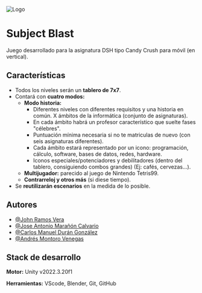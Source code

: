 
![Logo](https://dev-to-uploads.s3.amazonaws.com/uploads/articles/th5xamgrr6se0x5ro4g6.png)


# Subject Blast

Juego desarrollado para la asignatura DSH tipo Candy Crush para móvil (en vertical).
## Características

- Todos los niveles serán un **tablero de 7x7**.
- Contará con **cuatro modos:**
    - **Modo historia:** 
        - Diferentes niveles con diferentes requisitos y una historia en común. X ámbitos de la informática (conjunto de asignaturas).
        - En cada ámbito habrá un profesor característico que suelte fases "célebres".
        - Puntuación mínima necesaria si no te matriculas de nuevo (con seis asignaturas diferentes).
        - Cada ámbito estará representado por un icono: programación, cálculo, software, bases de datos, redes, hardware.
        - Iconos especiales/potenciadores y debilitadores (dentro del tablero, consiguiendo combos grandes) (Ej: cafés, cervezas...).
    - **Multijugador:** parecido al juego de Nintendo Tetris99.
    - **Contrarreloj y otros más** (si diese tiempo).
- Se **reutilizarán escenarios** en la medida de lo posible.
        
## Autores
- [@John Ramos Vera](https://github.com/JohnMaster1999)
- [@Jose Antonio Marañón Calvario](https://github.com/Josemc21)
- [@Carlos Manuel Durán González](https://github.com/DiZaster2002)
- [@Andrés Montoro Venegas](https://github.com/AndresMontoro)
## Stack de desarrollo

**Motor:** Unity v2022.3.20f1

**Herramientas:** VScode, Blender, Git, GitHub

